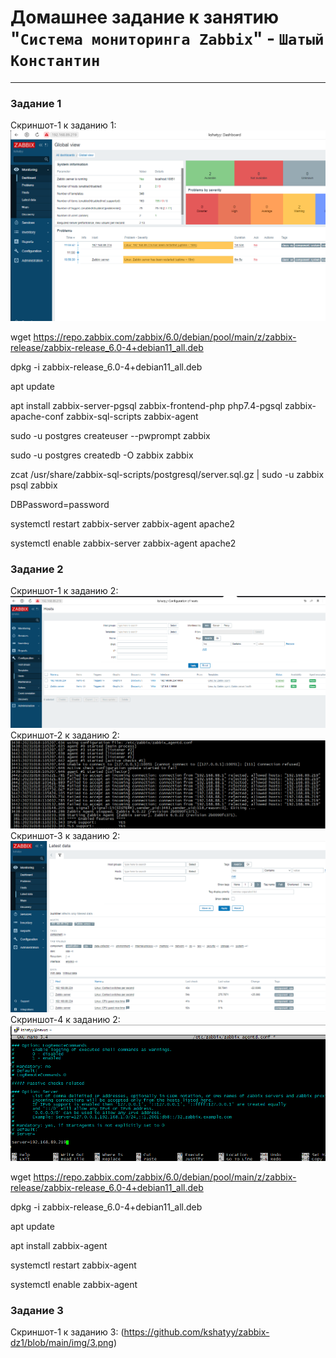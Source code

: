 # Домашнее задание к занятию "`Система мониторинга Zabbix`" - `Шатый Константин`


---

### Задание 1

Скриншот-1 к заданию 1:
![Скриншот-1](https://github.com/kshatyy/zabbix-dz1/blob/main/img/1-1.png)

 wget https://repo.zabbix.com/zabbix/6.0/debian/pool/main/z/zabbix-release/zabbix-release_6.0-4+debian11_all.deb
 
 dpkg -i zabbix-release_6.0-4+debian11_all.deb
 
 apt update
 
 apt install zabbix-server-pgsql zabbix-frontend-php php7.4-pgsql zabbix-apache-conf zabbix-sql-scripts zabbix-agent
 
 sudo -u postgres createuser --pwprompt zabbix
 
 sudo -u postgres createdb -O zabbix zabbix
 
 zcat /usr/share/zabbix-sql-scripts/postgresql/server.sql.gz | sudo -u zabbix psql zabbix
 
 DBPassword=password
 
 systemctl restart zabbix-server zabbix-agent apache2
 
 systemctl enable zabbix-server zabbix-agent apache2

### Задание 2

Скриншот-1 к заданию 2:
![Скриншот-1](https://github.com/kshatyy/zabbix-dz1/blob/main/img/2-1.png)
Скриншот-2 к заданию 2:
![Скриншот-1](https://github.com/kshatyy/zabbix-dz1/blob/main/img/2-02.png)
Скриншот-3 к заданию 2:
![Скриншот-1](https://github.com/kshatyy/zabbix-dz1/blob/main/img/2-3.png)
Скриншот-4 к заданию 2:
![Скриншот-1](https://github.com/kshatyy/zabbix-dz1/blob/main/img/2-4.png)



wget https://repo.zabbix.com/zabbix/6.0/debian/pool/main/z/zabbix-release/zabbix-release_6.0-4+debian11_all.deb

dpkg -i zabbix-release_6.0-4+debian11_all.deb

apt update

apt install zabbix-agent

systemctl restart zabbix-agent

systemctl enable zabbix-agent

### Задание 3

Скриншот-1 к заданию 3:
(https://github.com/kshatyy/zabbix-dz1/blob/main/img/3.png)
